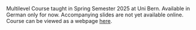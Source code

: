 Multilevel Course taught in Spring Semester 2025 at Uni Bern.
Available in German only for now.
Accompanying slides are not yet available online.
Course can be viewed as a webpage [here](https://franciscowilhelm.github.io/multilevel_course/).

